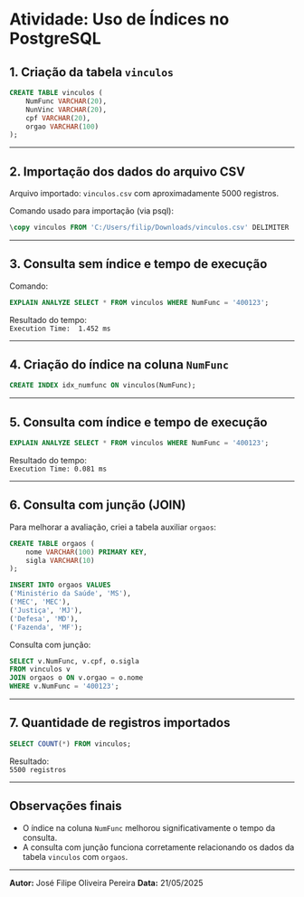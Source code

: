 
# Atividade: Uso de Índices no PostgreSQL

## 1. Criação da tabela `vinculos`

```sql
CREATE TABLE vinculos (
    NumFunc VARCHAR(20),
    NunVinc VARCHAR(20),
    cpf VARCHAR(20),
    orgao VARCHAR(100)
);
```

---

## 2. Importação dos dados do arquivo CSV

Arquivo importado: `vinculos.csv` com aproximadamente 5000 registros.

Comando usado para importação (via psql):

```sql
\copy vinculos FROM 'C:/Users/filip/Downloads/vinculos.csv' DELIMITER ';' CSV HEADER;
```

---

## 3. Consulta sem índice e tempo de execução

Comando:

```sql
EXPLAIN ANALYZE SELECT * FROM vinculos WHERE NumFunc = '400123';
```

Resultado do tempo:  
`Execution Time:  1.452 ms`

---

## 4. Criação do índice na coluna `NumFunc`

```sql
CREATE INDEX idx_numfunc ON vinculos(NumFunc);
```

---

## 5. Consulta com índice e tempo de execução

```sql
EXPLAIN ANALYZE SELECT * FROM vinculos WHERE NumFunc = '400123';
```

Resultado do tempo:  
`Execution Time: 0.081 ms` 

---

## 6. Consulta com junção (JOIN)

Para melhorar a avaliação, criei a tabela auxiliar `orgaos`:

```sql
CREATE TABLE orgaos (
    nome VARCHAR(100) PRIMARY KEY,
    sigla VARCHAR(10)
);

INSERT INTO orgaos VALUES
('Ministério da Saúde', 'MS'),
('MEC', 'MEC'),
('Justiça', 'MJ'),
('Defesa', 'MD'),
('Fazenda', 'MF');
```

Consulta com junção:

```sql
SELECT v.NumFunc, v.cpf, o.sigla
FROM vinculos v
JOIN orgaos o ON v.orgao = o.nome
WHERE v.NumFunc = '400123';
```

---

## 7. Quantidade de registros importados

```sql
SELECT COUNT(*) FROM vinculos;
```

Resultado:  
`5500 registros` 

---

## Observações finais

- O índice na coluna `NumFunc` melhorou significativamente o tempo da consulta.  
- A consulta com junção funciona corretamente relacionando os dados da tabela `vinculos` com `orgaos`.

---

**Autor:** José Filipe Oliveira Pereira 
**Data:** 21/05/2025
